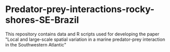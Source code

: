 # Predator-prey-interactions-rocky-shores-SE-Brazil
This repository contains data and R scripts used for developing the paper "Local and large-scale spatial variation in a marine predator-prey interaction in the Southwestern Atlantic"
